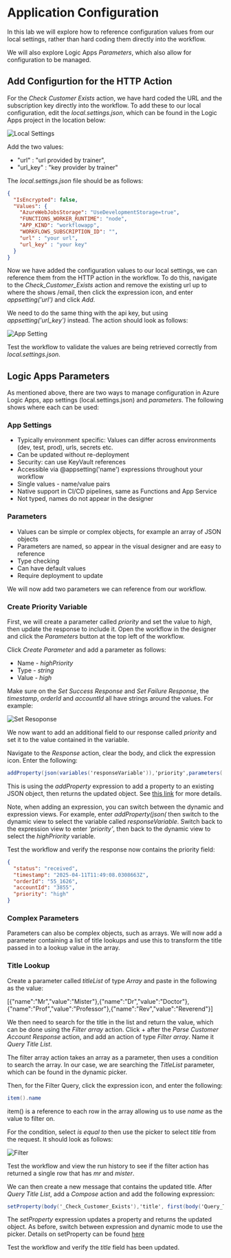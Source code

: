# Application Configuration

In this lab we will explore how to reference configuration values from our local settings, rather than hard coding them directly into the workflow.

We will also explore Logic Apps *Parameters*, which also allow for configuration to be managed.

## Add Configurtion for the HTTP Action

For the *Check Customer Exists* action, we have hard coded the URL and the subscription key directly into the workflow. To add these to our local configuration, edit the *local.settings.json*, which can be found in the Logic Apps project in the location below:

![Local Settings](<images/Logic App - local settings.png>)

Add the two values:

-    "url" : "url provided by trainer",
-    "url_key" : "key provider by trainer"

The *local.settings.json* file should be as follows:

```json
{
  "IsEncrypted": false,
  "Values": {
    "AzureWebJobsStorage": "UseDevelopmentStorage=true",
    "FUNCTIONS_WORKER_RUNTIME": "node",
    "APP_KIND": "workflowapp",
    "WORKFLOWS_SUBSCRIPTION_ID": "",
    "url" : "your url",
    "url_key" : "your key"
  }
}
```
Now we have added the configuration values to our local settings, we can reference them from the HTTP action in the workflow. To do this, navigate to the *Check_Customer_Exists* action and remove the existing url up to where the shows /email, then click the expression icon, and enter *appsetting('url')* and click *Add*.

We need to do the same thing with the api key, but using *appsetting('url_key')* instead. The action should look as follows:

![App Setting](<images/workflow - appsetting.png>)

Test the workflow to validate the values are being retrieved correctly from *local.settings.json*.

## Logic Apps Parameters

As mentioned above, there are two ways to manage configuration in Azure Logic Apps, app settings (local.settings.json) and *parameters*. The following shows where each can be used:

### App Settings
- Typically environment specific: Values can differ across environments (dev, test, prod), urls, secrets etc.
- Can be updated without re-deployment
- Security: can use KeyVault references
- Accessible via @appsetting('name') expressions throughout your workflow
- Single values - name/value pairs
- Native support in CI/CD pipelines, same as Functions and App Service
- Not typed, names do not appear in the designer

### Parameters
- Values can be simple or complex objects, for example an array of JSON objects
- Parameters are named, so appear in the visual designer and are easy to reference
- Type checking
- Can have default values
- Require deployment to update

We will now add two parameters we can reference from our workflow.

### Create Priority Variable
First, we will create a parameter called *priority* and set the value to *high*, then update the response to include it. Open the workflow in the designer and click the *Parameters* button at the top left of the workflow.

Click *Create Parameter* and add a parameter as follows:

- Name - *highPriority*
- Type - *string*
- Value - *high*

Make sure on the *Set Success Response* and *Set Failure Response*, the *timestamp*, *orderId* and *accountId* all have strings around the values. For example:

![Set Resoponse](<images/Workflow - set response.png>)

We now want to add an additional field to our response called *priority* and set it to the value contained in the variable.

Navigate to the *Response* action, clear the body, and click the expression icon. Enter the following:
```c#
addProperty(json(variables('responseVariable')),'priority',parameters('highPriority'))
```
This is using the *addProperty* expression to add a property to an existing JSON object, then returns the updated object. See [this link](https://learn.microsoft.com/en-us/azure/logic-apps/workflow-definition-language-functions-reference#addProperty) for more details.


Note, when adding an expression, you can switch between the dynamic and expression views. For example, enter *addProperty(json(* then switch to the dynamic view to select the variable called *responseVariable*. Switch back to the expression view to enter *'priority'*, then back to the dynamic view to select the *highPriority* variable.

Test the workflow and verify the response now contains the priority field:

```json
{
  "status": "received",
  "timestamp": "2025-04-11T11:49:08.0308663Z",
  "orderId": "55_1626",
  "accountId": "3855",
  "priority": "high"
}
```

### Complex Parameters

Parameters can also be complex objects, such as arrays. We will now add a parameter containing a list of title lookups and use this to transform the title passed in to a lookup value in the array.

### Title Lookup

Create a parameter called *titleList* of type *Array* and paste in the following as the value:

[{"name":"Mr","value":"Mister"},{"name":"Dr","value":"Doctor"},{"name":"Prof","value":"Professor"},{"name":"Rev","value":"Reverend"}]

We then need to search for the title in the list and return the value, which can be done using the *Filter array* action. Click + after the *Parse Customer Account Response* action, and add an action of type *Filter array*. Name it *Query Title List*.

The filter array action takes an array as a parameter, then uses a condition to search the array. In our case, we are searching the *TitleList* parameter, which can be found in the dynamic picker.

Then, for the Filter Query, click the expression icon, and enter the following:

```c#
item().name
```

item() is a reference to each row in the array allowing us to use *name* as the value to filter on.

For the condition, select *is equal to* then use the picker to select *title* from the request. It should look as follows:

![Filter](<images/Workflow - Filter.png>)

Test the workflow and view the run history to see if the filter action has returned a single row that has *mr* and *mister*.

We can then create a new message that contains the updated title. After *Query Title List*, add a *Compose* action and add the following expression:

```c#
setProperty(body('_Check_Customer_Exists'),'title', first(body('Query_Title_List')).value)
```

The *setProperty* expression updates a property and returns the updated object. As before, switch between expression and dynamic mode to use the picker. Details on setProperty can be found [here](https://learn.microsoft.com/en-us/azure/logic-apps/workflow-definition-language-functions-reference#setproperty)

Test the workflow and verify the *title* field has been updated.
